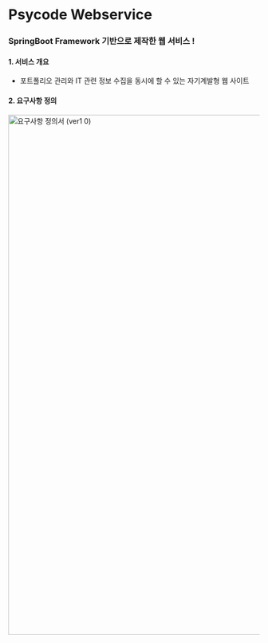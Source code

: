 # Psycode Webservice
### SpringBoot Framework 기반으로 제작한 웹 서비스 ! 

#### 1. 서비스 개요
- 포트폴리오 관리와 IT 관련 정보 수집을 동시에 할 수 있는 자기계발형 웹 사이트

#### 2. 요구사항 정의
<img width="1043" alt="요구사항 정의서 (ver1 0)" src="https://user-images.githubusercontent.com/80523580/132118734-90a0784b-7795-40e1-a498-14dfcea0975d.png">
